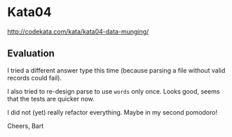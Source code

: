 Kata04
======

http://codekata.com/kata/kata04-data-munging/

Evaluation
----------

I tried a different answer type this time (because parsing a file without valid records could fail).

I also tried to re-design parse to use `words` only once.  Looks good, seems that the tests are quicker now.

I did not (yet) really refactor everything.  Maybe in my second pomodoro!

Cheers,
Bart
